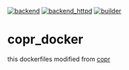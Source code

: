 [![backend](https://github.com/pkking/copr_docker/actions/workflows/backend-publish.yml/badge.svg?branch=main)](https://github.com/pkking/copr_docker/actions/workflows/backend-publish.yml)
[![backend_httpd](https://github.com/pkking/copr_docker/actions/workflows/backend_httpd-publish.yml/badge.svg?branch=main)](https://github.com/pkking/copr_docker/actions/workflows/backend_httpd-publish.yml)
[![builder](https://github.com/pkking/copr_docker/actions/workflows/builder-publish.yml/badge.svg?branch=main)](https://github.com/pkking/copr_docker/actions/workflows/builder-publish.yml)
# copr_docker
this dockerfiles modified from [copr](https://pagure.io/copr/copr/)
